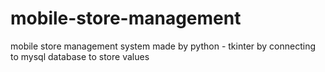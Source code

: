 # mobile-store-management
 mobile store management system made by python - tkinter by connecting to mysql database to store values
